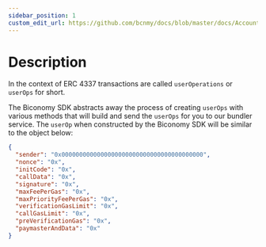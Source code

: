 ```yaml
---
sidebar_position: 1
custom_edit_url: https://github.com/bcnmy/docs/blob/master/docs/Account/transactions/description.md
---
```


# Description

In the context of ERC 4337 transactions are called `userOperations` or `userOps` for short.

The Biconomy SDK abstracts away the process of creating `userOps` with various methods that will build and send the `userOps` for you to our bundler service. The `userOp` when constructed by the Biconomy SDK will be similar to the object below:

```json
{
  "sender": "0x0000000000000000000000000000000000000000",
  "nonce": "0x",
  "initCode": "0x",
  "callData": "0x",
  "signature": "0x",
  "maxFeePerGas": "0x",
  "maxPriorityFeePerGas": "0x",
  "verificationGasLimit": "0x",
  "callGasLimit": "0x",
  "preVerificationGas": "0x",
  "paymasterAndData": "0x"
}
```
